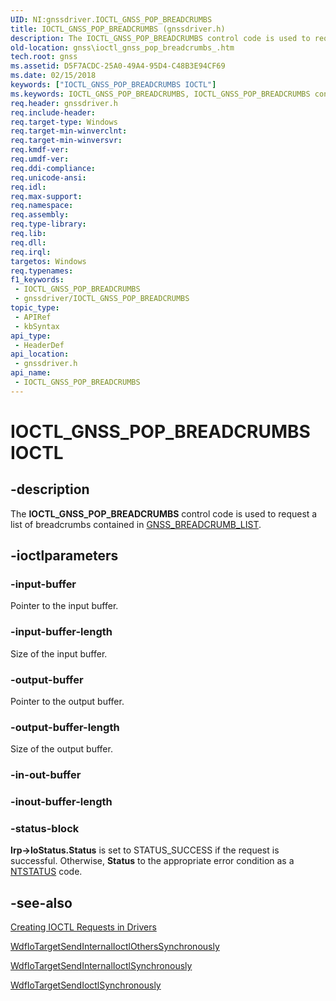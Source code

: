 ```yaml
---
UID: NI:gnssdriver.IOCTL_GNSS_POP_BREADCRUMBS
title: IOCTL_GNSS_POP_BREADCRUMBS (gnssdriver.h)
description: The IOCTL_GNSS_POP_BREADCRUMBS control code is used to request a list of breadcrumbs contained in GNSS_BREADCRUMB_LIST.
old-location: gnss\ioctl_gnss_pop_breadcrumbs_.htm
tech.root: gnss
ms.assetid: D5F7ACDC-25A0-49A4-95D4-C48B3E94CF69
ms.date: 02/15/2018
keywords: ["IOCTL_GNSS_POP_BREADCRUMBS IOCTL"]
ms.keywords: IOCTL_GNSS_POP_BREADCRUMBS, IOCTL_GNSS_POP_BREADCRUMBS control, IOCTL_GNSS_POP_BREADCRUMBS control code [Sensor Devices], gnss.ioctl_gnss_pop_breadcrumbs_, gnssdriver/IOCTL_GNSS_POP_BREADCRUMBS
req.header: gnssdriver.h
req.include-header: 
req.target-type: Windows
req.target-min-winverclnt: 
req.target-min-winversvr: 
req.kmdf-ver: 
req.umdf-ver: 
req.ddi-compliance: 
req.unicode-ansi: 
req.idl: 
req.max-support: 
req.namespace: 
req.assembly: 
req.type-library: 
req.lib: 
req.dll: 
req.irql: 
targetos: Windows
req.typenames: 
f1_keywords:
 - IOCTL_GNSS_POP_BREADCRUMBS
 - gnssdriver/IOCTL_GNSS_POP_BREADCRUMBS
topic_type:
 - APIRef
 - kbSyntax
api_type:
 - HeaderDef
api_location:
 - gnssdriver.h
api_name:
 - IOCTL_GNSS_POP_BREADCRUMBS
---
```


# IOCTL_GNSS_POP_BREADCRUMBS IOCTL


## -description

The <b>IOCTL_GNSS_POP_BREADCRUMBS</b> control code is used to request a list of breadcrumbs contained in <a href="https://docs.microsoft.com/windows-hardware/drivers/ddi/gnssdriver/ns-gnssdriver-gnss_breadcrumb_list">GNSS_BREADCRUMB_LIST</a>.

## -ioctlparameters

### -input-buffer

Pointer to the input buffer.

### -input-buffer-length

Size of the input buffer.

### -output-buffer

Pointer to the output buffer.

### -output-buffer-length

Size of the output buffer.

### -in-out-buffer

### -inout-buffer-length

### -status-block

<b>Irp->IoStatus.Status</b> is set to STATUS_SUCCESS if the request is successful. Otherwise, <b>Status</b> to the appropriate error condition as a <a href="https://docs.microsoft.com/windows-hardware/drivers/kernel/using-ntstatus-values">NTSTATUS</a> code.

## -see-also

<a href="https://docs.microsoft.com/windows-hardware/drivers/kernel/creating-ioctl-requests-in-drivers">Creating IOCTL Requests in Drivers</a>



<a href="https://docs.microsoft.com/windows-hardware/drivers/ddi/wdfiotarget/nf-wdfiotarget-wdfiotargetsendinternalioctlotherssynchronously">WdfIoTargetSendInternalIoctlOthersSynchronously</a>



<a href="https://docs.microsoft.com/windows-hardware/drivers/ddi/wdfiotarget/nf-wdfiotarget-wdfiotargetsendinternalioctlsynchronously">WdfIoTargetSendInternalIoctlSynchronously</a>



<a href="https://docs.microsoft.com/windows-hardware/drivers/ddi/wdfiotarget/nf-wdfiotarget-wdfiotargetsendioctlsynchronously">WdfIoTargetSendIoctlSynchronously</a>

